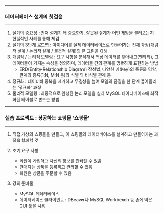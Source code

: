 -----
### 데이터베이스 설계의 첫걸음
-----
1. 설계의 중요성 : 먼저 설계가 왜 중요한지, 잘못된 설계가 어떤 재앙을 불러오는지 현실적인 사례를 통해 체감
2. 설계의 3단계 로드맵 : 아이디어를 실제 데이터베이스로 만들어가는 전체 과정(개념적 설계 / 논리적 설계 / 물리적 설계)의 큰 그림을 이해
3. 개념적 / 논리적 모델링 : 요구 사항을 분석해서 핵심 데이터를 찾아내고(엔티티), 그 데이터들이 가지는 속성을 정의하며, 데이터들 간의 관계를 명확하게 표현하는 방법
   - ERD(Entity-Relationship Diagram) 작성법, 다양한 키(Key)의 종류와 역할, 관계의 종류(1:N, M:N 등)와 식별 및 비식별 관계 등
4. 정규화 : 데이터의 중복을 제거하고 무결성을 높여 모델의 품질을 한 단계 끌어올리는 '정규화' 과정
5. 물리적 모델링 : 최종적으로 완성된 논리 모델을 실제 MySQL 데이터베이스에 최적화된 테이블로 만드는 방법

-----
### 실습 프로젝트 : 성공하는 쇼핑몰 '쇼핑몰'
-----
1. 직접 가상의 쇼핑몰을 만들고, 이 쇼핑몰의 데이터베이스를 설계하고 만들어가는 과정을 함께할 것
2. 초기 요구 사항
   - 회원이 가입하고 자신의 정보를 관리할 수 있음
   - 판매자는 상품을 등록하고 관리할 수 있음
   - 회원은 상품을 주문할 수 있음

3. 강의 준비물
   - MySQL 데이터베이스
   - 데이터베이스 클라이언트 : DBeaver나 MySQL Workbench 등 손에 익은 GUI 툴을 사용
